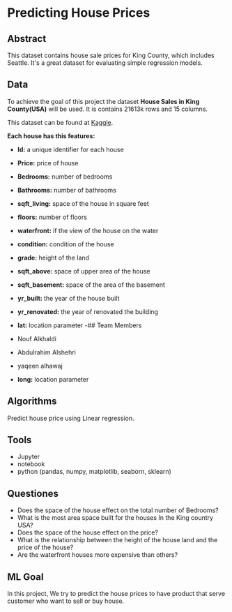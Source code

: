 # Predicting House Prices


   
   
  

## Abstract

This dataset contains house sale prices for King County, which includes Seattle. It's a great dataset for evaluating simple regression models.

## Data

To achieve the goal of this project the dataset **House Sales in King County(USA)** will be used. It is contains 21613k rows and 15 columns. 

This dataset can be found at [Kaggle](https://www.kaggle.com/harlfoxem/housesalesprediction/download).



**Each house has this features:**

-  **Id:** a unique identifier for each house
- **Price:** price of house                                   
- **Bedrooms:** number of bedrooms                          
- **Bathrooms:** number of bathrooms                         
- **sqft_living:** space of the house in square feet                          
- **floors:** number of floors                        
- **waterfront:** if the view of the house on the water                          
- **condition:** condition of the house                           
- **grade:** height of the land     
- **sqft_above:** space of upper area of the house                      
- **sqft_basement:** space of the area of the basement                              
- **yr_built:** the year of the house built                              
- **yr_renovated:** the year of renovated the building                           
- **lat:** location parameter 
-## Team Members 
- Nouf Alkhaldi
- Abdulrahim Alshehri
- yaqeen alhawaj

- **long:** location parameter
                                      

## Algorithms 

Predict house price using Linear regression.


## Tools

- Jupyter
- notebook
- python (pandas, numpy, matplotlib, seaborn, sklearn)


## Questiones  
- Does the space of the house effect on the total number of Bedrooms?
- What is the most area space built for the houses In the King country USA?
- Does the space of the house effect on the price?
- What is the relationship between the height of the house land and the price of the house?
- Are the waterfront houses more expensive than others?


## ML Goal 

In this project, We try to predict the house prices to have product that serve customer who want to sell or buy house.



